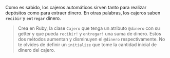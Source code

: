 Como es sabido, los cajeros automáticos sirven tanto para realizar depósitos como para extraer dinero. En otras palabras, los cajeros saben `recibir` y `entregar` dinero.

> Crea en Ruby, la clase `Cajero` que tenga un atributo `@dinero` con su getter y que pueda `recibir!` y `entregar!` una suma de dinero. Estos dos métodos aumentan y disminuyen el `@dinero` respectivamente. No te olvides de definir un `initialize` que tome la cantidad inicial de dinero del cajero.
